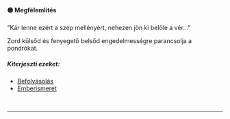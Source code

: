 #### 🟡 Megfélemlítés

"Kár lenne ezért a szép mellényért, nehezen jön ki belőle a vér..."

Zord külsőd és fenyegető belsőd engedelmességre parancsolja a pondrókat.

##### Kiterjeszti ezeket:
- [Befolyásolás](../kepzettsegek/befolyasolas.md)
- [Emberismeret](../kepzettsegek/emberismeret.md)

<br />

---
